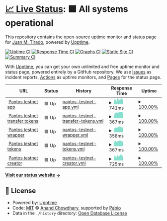 # [📈 Live Status](https://jmtirado.net): <!--live status--> **🟩 All systems operational**

This repository contains the open-source uptime monitor and status page for [Juan M. Tirado](jmtirado.net), powered by [Upptime](https://github.com/upptime/upptime).

[![Uptime CI](https://github.com/juanmanuel-tirado/status/workflows/Uptime%20CI/badge.svg)](https://github.com/juanmanuel-tirado/status/actions?query=workflow%3A%22Uptime+CI%22)
[![Response Time CI](https://github.com/juanmanuel-tirado/status/workflows/Response%20Time%20CI/badge.svg)](https://github.com/juanmanuel-tirado/status/actions?query=workflow%3A%22Response+Time+CI%22)
[![Graphs CI](https://github.com/juanmanuel-tirado/status/workflows/Graphs%20CI/badge.svg)](https://github.com/juanmanuel-tirado/status/actions?query=workflow%3A%22Graphs+CI%22)
[![Static Site CI](https://github.com/juanmanuel-tirado/status/workflows/Static%20Site%20CI/badge.svg)](https://github.com/juanmanuel-tirado/status/actions?query=workflow%3A%22Static+Site+CI%22)
[![Summary CI](https://github.com/juanmanuel-tirado/status/workflows/Summary%20CI/badge.svg)](https://github.com/juanmanuel-tirado/status/actions?query=workflow%3A%22Summary+CI%22)

With [Upptime](https://upptime.js.org), you can get your own unlimited and free uptime monitor and status page, powered entirely by a GitHub repository. We use [Issues](https://github.com/juanmanuel-tirado/status/issues) as incident reports, [Actions](https://github.com/juanmanuel-tirado/status/actions) as uptime monitors, and [Pages](https://jmtirado.net) for the status page.

<!--start: status pages-->
<!-- This summary is generated by Upptime (https://github.com/upptime/upptime) -->
<!-- Do not edit this manually, your changes will be overwritten -->
<!-- prettier-ignore -->
| URL | Status | History | Response Time | Uptime |
| --- | ------ | ------- | ------------- | ------ |
| <img alt="" src="https://icons.duckduckgo.com/ip3/app.testnet.pantos.io.ico" height="13"> [Pantos testnet app](https://app.testnet.pantos.io) | 🟩 Up | [pantos-testnet-app.yml](https://github.com/juanmanuel-tirado/status/commits/HEAD/history/pantos-testnet-app.yml) | <details><summary><img alt="Response time graph" src="./graphs/pantos-testnet-app/response-time-week.png" height="20"> 741ms</summary><br><a href="https://jmtirado.net/history/pantos-testnet-app"><img alt="Response time 872" src="https://img.shields.io/endpoint?url=https%3A%2F%2Fraw.githubusercontent.com%2Fjuanmanuel-tirado%2Fstatus%2FHEAD%2Fapi%2Fpantos-testnet-app%2Fresponse-time.json"></a><br><a href="https://jmtirado.net/history/pantos-testnet-app"><img alt="24-hour response time 600" src="https://img.shields.io/endpoint?url=https%3A%2F%2Fraw.githubusercontent.com%2Fjuanmanuel-tirado%2Fstatus%2FHEAD%2Fapi%2Fpantos-testnet-app%2Fresponse-time-day.json"></a><br><a href="https://jmtirado.net/history/pantos-testnet-app"><img alt="7-day response time 741" src="https://img.shields.io/endpoint?url=https%3A%2F%2Fraw.githubusercontent.com%2Fjuanmanuel-tirado%2Fstatus%2FHEAD%2Fapi%2Fpantos-testnet-app%2Fresponse-time-week.json"></a><br><a href="https://jmtirado.net/history/pantos-testnet-app"><img alt="30-day response time 859" src="https://img.shields.io/endpoint?url=https%3A%2F%2Fraw.githubusercontent.com%2Fjuanmanuel-tirado%2Fstatus%2FHEAD%2Fapi%2Fpantos-testnet-app%2Fresponse-time-month.json"></a><br><a href="https://jmtirado.net/history/pantos-testnet-app"><img alt="1-year response time 872" src="https://img.shields.io/endpoint?url=https%3A%2F%2Fraw.githubusercontent.com%2Fjuanmanuel-tirado%2Fstatus%2FHEAD%2Fapi%2Fpantos-testnet-app%2Fresponse-time-year.json"></a></details> | <details><summary><a href="https://jmtirado.net/history/pantos-testnet-app">100.00%</a></summary><a href="https://jmtirado.net/history/pantos-testnet-app"><img alt="All-time uptime 100.00%" src="https://img.shields.io/endpoint?url=https%3A%2F%2Fraw.githubusercontent.com%2Fjuanmanuel-tirado%2Fstatus%2FHEAD%2Fapi%2Fpantos-testnet-app%2Fuptime.json"></a><br><a href="https://jmtirado.net/history/pantos-testnet-app"><img alt="24-hour uptime 100.00%" src="https://img.shields.io/endpoint?url=https%3A%2F%2Fraw.githubusercontent.com%2Fjuanmanuel-tirado%2Fstatus%2FHEAD%2Fapi%2Fpantos-testnet-app%2Fuptime-day.json"></a><br><a href="https://jmtirado.net/history/pantos-testnet-app"><img alt="7-day uptime 100.00%" src="https://img.shields.io/endpoint?url=https%3A%2F%2Fraw.githubusercontent.com%2Fjuanmanuel-tirado%2Fstatus%2FHEAD%2Fapi%2Fpantos-testnet-app%2Fuptime-week.json"></a><br><a href="https://jmtirado.net/history/pantos-testnet-app"><img alt="30-day uptime 100.00%" src="https://img.shields.io/endpoint?url=https%3A%2F%2Fraw.githubusercontent.com%2Fjuanmanuel-tirado%2Fstatus%2FHEAD%2Fapi%2Fpantos-testnet-app%2Fuptime-month.json"></a><br><a href="https://jmtirado.net/history/pantos-testnet-app"><img alt="1-year uptime 100.00%" src="https://img.shields.io/endpoint?url=https%3A%2F%2Fraw.githubusercontent.com%2Fjuanmanuel-tirado%2Fstatus%2FHEAD%2Fapi%2Fpantos-testnet-app%2Fuptime-year.json"></a></details>
| <img alt="" src="https://icons.duckduckgo.com/ip3/app.testnet.pantos.io.ico" height="13"> [Pantos testnet transfer tokens](https://app.testnet.pantos.io/transfer) | 🟩 Up | [pantos-testnet-transfer-tokens.yml](https://github.com/juanmanuel-tirado/status/commits/HEAD/history/pantos-testnet-transfer-tokens.yml) | <details><summary><img alt="Response time graph" src="./graphs/pantos-testnet-transfer-tokens/response-time-week.png" height="20"> 367ms</summary><br><a href="https://jmtirado.net/history/pantos-testnet-transfer-tokens"><img alt="Response time 447" src="https://img.shields.io/endpoint?url=https%3A%2F%2Fraw.githubusercontent.com%2Fjuanmanuel-tirado%2Fstatus%2FHEAD%2Fapi%2Fpantos-testnet-transfer-tokens%2Fresponse-time.json"></a><br><a href="https://jmtirado.net/history/pantos-testnet-transfer-tokens"><img alt="24-hour response time 349" src="https://img.shields.io/endpoint?url=https%3A%2F%2Fraw.githubusercontent.com%2Fjuanmanuel-tirado%2Fstatus%2FHEAD%2Fapi%2Fpantos-testnet-transfer-tokens%2Fresponse-time-day.json"></a><br><a href="https://jmtirado.net/history/pantos-testnet-transfer-tokens"><img alt="7-day response time 367" src="https://img.shields.io/endpoint?url=https%3A%2F%2Fraw.githubusercontent.com%2Fjuanmanuel-tirado%2Fstatus%2FHEAD%2Fapi%2Fpantos-testnet-transfer-tokens%2Fresponse-time-week.json"></a><br><a href="https://jmtirado.net/history/pantos-testnet-transfer-tokens"><img alt="30-day response time 428" src="https://img.shields.io/endpoint?url=https%3A%2F%2Fraw.githubusercontent.com%2Fjuanmanuel-tirado%2Fstatus%2FHEAD%2Fapi%2Fpantos-testnet-transfer-tokens%2Fresponse-time-month.json"></a><br><a href="https://jmtirado.net/history/pantos-testnet-transfer-tokens"><img alt="1-year response time 447" src="https://img.shields.io/endpoint?url=https%3A%2F%2Fraw.githubusercontent.com%2Fjuanmanuel-tirado%2Fstatus%2FHEAD%2Fapi%2Fpantos-testnet-transfer-tokens%2Fresponse-time-year.json"></a></details> | <details><summary><a href="https://jmtirado.net/history/pantos-testnet-transfer-tokens">100.00%</a></summary><a href="https://jmtirado.net/history/pantos-testnet-transfer-tokens"><img alt="All-time uptime 100.00%" src="https://img.shields.io/endpoint?url=https%3A%2F%2Fraw.githubusercontent.com%2Fjuanmanuel-tirado%2Fstatus%2FHEAD%2Fapi%2Fpantos-testnet-transfer-tokens%2Fuptime.json"></a><br><a href="https://jmtirado.net/history/pantos-testnet-transfer-tokens"><img alt="24-hour uptime 100.00%" src="https://img.shields.io/endpoint?url=https%3A%2F%2Fraw.githubusercontent.com%2Fjuanmanuel-tirado%2Fstatus%2FHEAD%2Fapi%2Fpantos-testnet-transfer-tokens%2Fuptime-day.json"></a><br><a href="https://jmtirado.net/history/pantos-testnet-transfer-tokens"><img alt="7-day uptime 100.00%" src="https://img.shields.io/endpoint?url=https%3A%2F%2Fraw.githubusercontent.com%2Fjuanmanuel-tirado%2Fstatus%2FHEAD%2Fapi%2Fpantos-testnet-transfer-tokens%2Fuptime-week.json"></a><br><a href="https://jmtirado.net/history/pantos-testnet-transfer-tokens"><img alt="30-day uptime 100.00%" src="https://img.shields.io/endpoint?url=https%3A%2F%2Fraw.githubusercontent.com%2Fjuanmanuel-tirado%2Fstatus%2FHEAD%2Fapi%2Fpantos-testnet-transfer-tokens%2Fuptime-month.json"></a><br><a href="https://jmtirado.net/history/pantos-testnet-transfer-tokens"><img alt="1-year uptime 100.00%" src="https://img.shields.io/endpoint?url=https%3A%2F%2Fraw.githubusercontent.com%2Fjuanmanuel-tirado%2Fstatus%2FHEAD%2Fapi%2Fpantos-testnet-transfer-tokens%2Fuptime-year.json"></a></details>
| <img alt="" src="https://icons.duckduckgo.com/ip3/app.testnet.pantos.io.ico" height="13"> [Pantos testnet wrapper](https://app.testnet.pantos.io/wrap) | 🟩 Up | [pantos-testnet-wrapper.yml](https://github.com/juanmanuel-tirado/status/commits/HEAD/history/pantos-testnet-wrapper.yml) | <details><summary><img alt="Response time graph" src="./graphs/pantos-testnet-wrapper/response-time-week.png" height="20"> 358ms</summary><br><a href="https://jmtirado.net/history/pantos-testnet-wrapper"><img alt="Response time 436" src="https://img.shields.io/endpoint?url=https%3A%2F%2Fraw.githubusercontent.com%2Fjuanmanuel-tirado%2Fstatus%2FHEAD%2Fapi%2Fpantos-testnet-wrapper%2Fresponse-time.json"></a><br><a href="https://jmtirado.net/history/pantos-testnet-wrapper"><img alt="24-hour response time 349" src="https://img.shields.io/endpoint?url=https%3A%2F%2Fraw.githubusercontent.com%2Fjuanmanuel-tirado%2Fstatus%2FHEAD%2Fapi%2Fpantos-testnet-wrapper%2Fresponse-time-day.json"></a><br><a href="https://jmtirado.net/history/pantos-testnet-wrapper"><img alt="7-day response time 358" src="https://img.shields.io/endpoint?url=https%3A%2F%2Fraw.githubusercontent.com%2Fjuanmanuel-tirado%2Fstatus%2FHEAD%2Fapi%2Fpantos-testnet-wrapper%2Fresponse-time-week.json"></a><br><a href="https://jmtirado.net/history/pantos-testnet-wrapper"><img alt="30-day response time 416" src="https://img.shields.io/endpoint?url=https%3A%2F%2Fraw.githubusercontent.com%2Fjuanmanuel-tirado%2Fstatus%2FHEAD%2Fapi%2Fpantos-testnet-wrapper%2Fresponse-time-month.json"></a><br><a href="https://jmtirado.net/history/pantos-testnet-wrapper"><img alt="1-year response time 436" src="https://img.shields.io/endpoint?url=https%3A%2F%2Fraw.githubusercontent.com%2Fjuanmanuel-tirado%2Fstatus%2FHEAD%2Fapi%2Fpantos-testnet-wrapper%2Fresponse-time-year.json"></a></details> | <details><summary><a href="https://jmtirado.net/history/pantos-testnet-wrapper">100.00%</a></summary><a href="https://jmtirado.net/history/pantos-testnet-wrapper"><img alt="All-time uptime 100.00%" src="https://img.shields.io/endpoint?url=https%3A%2F%2Fraw.githubusercontent.com%2Fjuanmanuel-tirado%2Fstatus%2FHEAD%2Fapi%2Fpantos-testnet-wrapper%2Fuptime.json"></a><br><a href="https://jmtirado.net/history/pantos-testnet-wrapper"><img alt="24-hour uptime 100.00%" src="https://img.shields.io/endpoint?url=https%3A%2F%2Fraw.githubusercontent.com%2Fjuanmanuel-tirado%2Fstatus%2FHEAD%2Fapi%2Fpantos-testnet-wrapper%2Fuptime-day.json"></a><br><a href="https://jmtirado.net/history/pantos-testnet-wrapper"><img alt="7-day uptime 100.00%" src="https://img.shields.io/endpoint?url=https%3A%2F%2Fraw.githubusercontent.com%2Fjuanmanuel-tirado%2Fstatus%2FHEAD%2Fapi%2Fpantos-testnet-wrapper%2Fuptime-week.json"></a><br><a href="https://jmtirado.net/history/pantos-testnet-wrapper"><img alt="30-day uptime 100.00%" src="https://img.shields.io/endpoint?url=https%3A%2F%2Fraw.githubusercontent.com%2Fjuanmanuel-tirado%2Fstatus%2FHEAD%2Fapi%2Fpantos-testnet-wrapper%2Fuptime-month.json"></a><br><a href="https://jmtirado.net/history/pantos-testnet-wrapper"><img alt="1-year uptime 100.00%" src="https://img.shields.io/endpoint?url=https%3A%2F%2Fraw.githubusercontent.com%2Fjuanmanuel-tirado%2Fstatus%2FHEAD%2Fapi%2Fpantos-testnet-wrapper%2Fuptime-year.json"></a></details>
| <img alt="" src="https://icons.duckduckgo.com/ip3/app.testnet.pantos.io.ico" height="13"> [Pantos testnet tokens](https://app.testnet.pantos.io/tokens) | 🟩 Up | [pantos-testnet-tokens.yml](https://github.com/juanmanuel-tirado/status/commits/HEAD/history/pantos-testnet-tokens.yml) | <details><summary><img alt="Response time graph" src="./graphs/pantos-testnet-tokens/response-time-week.png" height="20"> 367ms</summary><br><a href="https://jmtirado.net/history/pantos-testnet-tokens"><img alt="Response time 429" src="https://img.shields.io/endpoint?url=https%3A%2F%2Fraw.githubusercontent.com%2Fjuanmanuel-tirado%2Fstatus%2FHEAD%2Fapi%2Fpantos-testnet-tokens%2Fresponse-time.json"></a><br><a href="https://jmtirado.net/history/pantos-testnet-tokens"><img alt="24-hour response time 346" src="https://img.shields.io/endpoint?url=https%3A%2F%2Fraw.githubusercontent.com%2Fjuanmanuel-tirado%2Fstatus%2FHEAD%2Fapi%2Fpantos-testnet-tokens%2Fresponse-time-day.json"></a><br><a href="https://jmtirado.net/history/pantos-testnet-tokens"><img alt="7-day response time 367" src="https://img.shields.io/endpoint?url=https%3A%2F%2Fraw.githubusercontent.com%2Fjuanmanuel-tirado%2Fstatus%2FHEAD%2Fapi%2Fpantos-testnet-tokens%2Fresponse-time-week.json"></a><br><a href="https://jmtirado.net/history/pantos-testnet-tokens"><img alt="30-day response time 414" src="https://img.shields.io/endpoint?url=https%3A%2F%2Fraw.githubusercontent.com%2Fjuanmanuel-tirado%2Fstatus%2FHEAD%2Fapi%2Fpantos-testnet-tokens%2Fresponse-time-month.json"></a><br><a href="https://jmtirado.net/history/pantos-testnet-tokens"><img alt="1-year response time 429" src="https://img.shields.io/endpoint?url=https%3A%2F%2Fraw.githubusercontent.com%2Fjuanmanuel-tirado%2Fstatus%2FHEAD%2Fapi%2Fpantos-testnet-tokens%2Fresponse-time-year.json"></a></details> | <details><summary><a href="https://jmtirado.net/history/pantos-testnet-tokens">100.00%</a></summary><a href="https://jmtirado.net/history/pantos-testnet-tokens"><img alt="All-time uptime 100.00%" src="https://img.shields.io/endpoint?url=https%3A%2F%2Fraw.githubusercontent.com%2Fjuanmanuel-tirado%2Fstatus%2FHEAD%2Fapi%2Fpantos-testnet-tokens%2Fuptime.json"></a><br><a href="https://jmtirado.net/history/pantos-testnet-tokens"><img alt="24-hour uptime 100.00%" src="https://img.shields.io/endpoint?url=https%3A%2F%2Fraw.githubusercontent.com%2Fjuanmanuel-tirado%2Fstatus%2FHEAD%2Fapi%2Fpantos-testnet-tokens%2Fuptime-day.json"></a><br><a href="https://jmtirado.net/history/pantos-testnet-tokens"><img alt="7-day uptime 100.00%" src="https://img.shields.io/endpoint?url=https%3A%2F%2Fraw.githubusercontent.com%2Fjuanmanuel-tirado%2Fstatus%2FHEAD%2Fapi%2Fpantos-testnet-tokens%2Fuptime-week.json"></a><br><a href="https://jmtirado.net/history/pantos-testnet-tokens"><img alt="30-day uptime 100.00%" src="https://img.shields.io/endpoint?url=https%3A%2F%2Fraw.githubusercontent.com%2Fjuanmanuel-tirado%2Fstatus%2FHEAD%2Fapi%2Fpantos-testnet-tokens%2Fuptime-month.json"></a><br><a href="https://jmtirado.net/history/pantos-testnet-tokens"><img alt="1-year uptime 100.00%" src="https://img.shields.io/endpoint?url=https%3A%2F%2Fraw.githubusercontent.com%2Fjuanmanuel-tirado%2Fstatus%2FHEAD%2Fapi%2Fpantos-testnet-tokens%2Fuptime-year.json"></a></details>
| <img alt="" src="https://icons.duckduckgo.com/ip3/creator.testnet.pantos.io.ico" height="13"> [Pantos testnet creator](https://creator.testnet.pantos.io) | 🟩 Up | [pantos-testnet-creator.yml](https://github.com/juanmanuel-tirado/status/commits/HEAD/history/pantos-testnet-creator.yml) | <details><summary><img alt="Response time graph" src="./graphs/pantos-testnet-creator/response-time-week.png" height="20"> 725ms</summary><br><a href="https://jmtirado.net/history/pantos-testnet-creator"><img alt="Response time 844" src="https://img.shields.io/endpoint?url=https%3A%2F%2Fraw.githubusercontent.com%2Fjuanmanuel-tirado%2Fstatus%2FHEAD%2Fapi%2Fpantos-testnet-creator%2Fresponse-time.json"></a><br><a href="https://jmtirado.net/history/pantos-testnet-creator"><img alt="24-hour response time 554" src="https://img.shields.io/endpoint?url=https%3A%2F%2Fraw.githubusercontent.com%2Fjuanmanuel-tirado%2Fstatus%2FHEAD%2Fapi%2Fpantos-testnet-creator%2Fresponse-time-day.json"></a><br><a href="https://jmtirado.net/history/pantos-testnet-creator"><img alt="7-day response time 725" src="https://img.shields.io/endpoint?url=https%3A%2F%2Fraw.githubusercontent.com%2Fjuanmanuel-tirado%2Fstatus%2FHEAD%2Fapi%2Fpantos-testnet-creator%2Fresponse-time-week.json"></a><br><a href="https://jmtirado.net/history/pantos-testnet-creator"><img alt="30-day response time 830" src="https://img.shields.io/endpoint?url=https%3A%2F%2Fraw.githubusercontent.com%2Fjuanmanuel-tirado%2Fstatus%2FHEAD%2Fapi%2Fpantos-testnet-creator%2Fresponse-time-month.json"></a><br><a href="https://jmtirado.net/history/pantos-testnet-creator"><img alt="1-year response time 844" src="https://img.shields.io/endpoint?url=https%3A%2F%2Fraw.githubusercontent.com%2Fjuanmanuel-tirado%2Fstatus%2FHEAD%2Fapi%2Fpantos-testnet-creator%2Fresponse-time-year.json"></a></details> | <details><summary><a href="https://jmtirado.net/history/pantos-testnet-creator">100.00%</a></summary><a href="https://jmtirado.net/history/pantos-testnet-creator"><img alt="All-time uptime 100.00%" src="https://img.shields.io/endpoint?url=https%3A%2F%2Fraw.githubusercontent.com%2Fjuanmanuel-tirado%2Fstatus%2FHEAD%2Fapi%2Fpantos-testnet-creator%2Fuptime.json"></a><br><a href="https://jmtirado.net/history/pantos-testnet-creator"><img alt="24-hour uptime 100.00%" src="https://img.shields.io/endpoint?url=https%3A%2F%2Fraw.githubusercontent.com%2Fjuanmanuel-tirado%2Fstatus%2FHEAD%2Fapi%2Fpantos-testnet-creator%2Fuptime-day.json"></a><br><a href="https://jmtirado.net/history/pantos-testnet-creator"><img alt="7-day uptime 100.00%" src="https://img.shields.io/endpoint?url=https%3A%2F%2Fraw.githubusercontent.com%2Fjuanmanuel-tirado%2Fstatus%2FHEAD%2Fapi%2Fpantos-testnet-creator%2Fuptime-week.json"></a><br><a href="https://jmtirado.net/history/pantos-testnet-creator"><img alt="30-day uptime 100.00%" src="https://img.shields.io/endpoint?url=https%3A%2F%2Fraw.githubusercontent.com%2Fjuanmanuel-tirado%2Fstatus%2FHEAD%2Fapi%2Fpantos-testnet-creator%2Fuptime-month.json"></a><br><a href="https://jmtirado.net/history/pantos-testnet-creator"><img alt="1-year uptime 100.00%" src="https://img.shields.io/endpoint?url=https%3A%2F%2Fraw.githubusercontent.com%2Fjuanmanuel-tirado%2Fstatus%2FHEAD%2Fapi%2Fpantos-testnet-creator%2Fuptime-year.json"></a></details>

<!--end: status pages-->

[**Visit our status website →**](https://jmtirado.net)

## 📄 License

- Powered by: [Upptime](https://github.com/upptime/upptime)
- Code: [MIT](./LICENSE) © [Anand Chowdhary](https://anandchowdhary.com), supported by [Pabio](https://pabio.com)
- Data in the `./history` directory: [Open Database License](https://opendatacommons.org/licenses/odbl/1-0/)
